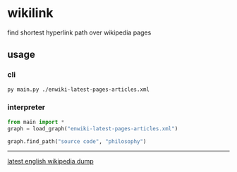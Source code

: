 # wikilink

find shortest hyperlink path over wikipedia pages

## usage

### cli

```sh
py main.py ./enwiki-latest-pages-articles.xml
```

### interpreter

```py
from main import *
graph = load_graph("enwiki-latest-pages-articles.xml")
```

```py
graph.find_path("source code", "philosophy")
```

---

[latest english wikipedia dump](https://dumps.wikimedia.org/enwiki/latest/enwiki-latest-pages-articles.xml.bz2)
